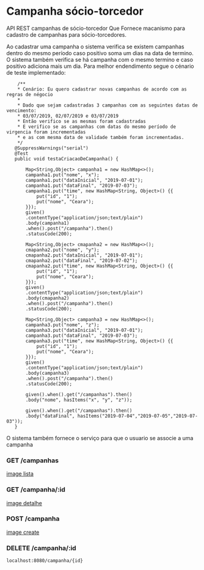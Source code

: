 # Campanha sócio-torcedor
API REST campanhas de sócio-torcedor
Que Fornece macanismo para cadastro de campanhas para sócio-torcedores.

Ao cadastrar uma campanha o sistema verifica se existem campanhas dentro do mesmo período caso positivo soma um dias na data de termino. O sistema também verifica se há campanha com o mesmo termino e caso positivo adiciona mais um dia.
 Para melhor endendimento segue o cénario de teste implementado:
 ```
     /**
     * Cenário: Eu quero cadastrar novas campanhas de acordo com as regras de négocio 
     * 
     * Dado que sejam cadastradas 3 campanhas com as seguintes datas de vencimento: 
     * 03/07/2019, 02/07/2019 e 03/07/2019
     * Então verifico se as mesmas foram cadastradas
     * E verifico se as campanhas com datas do mesmo período de virgencia foram incrementadas 
     * e as com mesma data de validade também foram incrementadas.
     */
    @SuppressWarnings("serial")
	@Test
	public void testaCriacaoDeCampanha() {
    	
		Map<String,Object> campanha1 = new HashMap<>();
		campanha1.put("nome", "x");
		campanha1.put("dataInicial", "2019-07-01");
        campanha1.put("dataFinal", "2019-07-03");
        campanha1.put("time", new HashMap<String, Object>() {{
            put("id", "1");
            put("nome", "Ceara");
        }});
		given()
		.contentType("application/json;text/plain")
		.body(campanha1)
		.when().post("/campanha").then()
		.statusCode(200);
		
		Map<String,Object> cmapanha2 = new HashMap<>();
		cmapanha2.put("nome", "y");
		cmapanha2.put("dataInicial", "2019-07-01");
        cmapanha2.put("dataFinal", "2019-07-02");
        cmapanha2.put("time", new HashMap<String, Object>() {{
            put("id", "1");
            put("nome", "Ceara");
        }});
		given()
		.contentType("application/json;text/plain")
		.body(cmapanha2)
		.when().post("/campanha").then()
		.statusCode(200);
		
		Map<String,Object> campanha3 = new HashMap<>();
		campanha3.put("nome", "z");
		campanha3.put("dataInicial", "2019-07-01");
        campanha3.put("dataFinal", "2019-07-03");
        campanha3.put("time", new HashMap<String, Object>() {{
            put("id", "1");
            put("nome", "Ceara");
        }});
		given()
		.contentType("application/json;text/plain")
		.body(campanha3)
		.when().post("/campanha").then()
		.statusCode(200);
		
		given().when().get("/campanhas").then()
		.body("nome", hasItems("x", "y", "z"));
		
		given().when().get("/campanhas").then()
		.body("dataFinal", hasItems("2019-07-04","2019-07-05","2019-07-03"));
	}
 ```

O sistema também fornece o serviço para que o usuario se associe a uma campanha

### GET /campanhas
[image lista](https://drive.google.com/file/d/1aUQ__EljETYh3r1nggIq6Cy3vxZ6GMmW/view?usp=sharing)


### GET /campanha/:id
[image detalhe](https://drive.google.com/file/d/1dM_VmtGEtnQU_e9sMvVF_7NsiesDlBU1/view?usp=sharing)


### POST /campanha
[image create](https://drive.google.com/file/d/1qeJLD1nE4fEjVL9qhLVt2jr0t1Aiv2fQ/view?usp=sharing)


### DELETE /campanha/:id
```
localhost:8080/campanha/{id}

```
